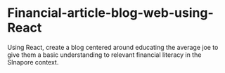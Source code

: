 # Financial-article-blog-web-using-React
Using React, create a blog centered around educating the average joe to give them a basic understanding to relevant financial literacy in the SInapore context.
